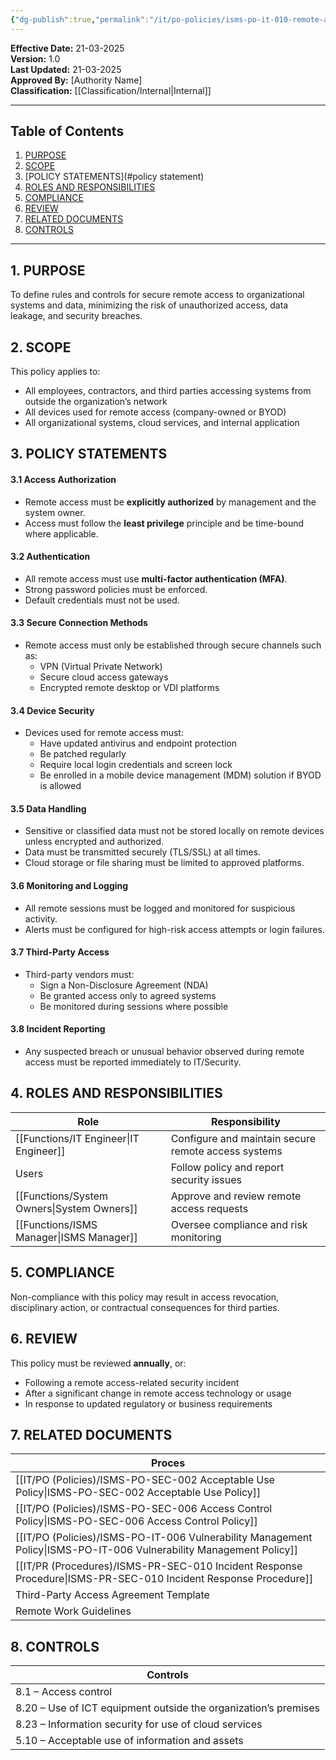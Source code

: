 ```yaml
---
{"dg-publish":true,"permalink":"/it/po-policies/isms-po-it-010-remote-access-policy/","noteIcon":"default"}
---
```



**Effective Date:** 21-03-2025  
**Version:** 1.0  
**Last Updated:** 21-03-2025  
**Approved By:** [Authority Name]  
**Classification:** [[Classification/Internal\|Internal]]

---
## **Table of Contents**  
1. [PURPOSE](#purpose)  
2. [SCOPE](#scope)  
3. [POLICY STATEMENTS](#policy statement)  
4. [ROLES AND RESPONSIBILITIES](#roles-and-responsibilities)  
5. [COMPLIANCE](#dmarc)  
6. [REVIEW](#responsibilities)  
7. [RELATED DOCUMENTS](#compliance)  
8. [CONTROLS](#registrations)  

---
## **1. PURPOSE**  
To define rules and controls for secure remote access to organizational systems and data, minimizing the risk of unauthorized access, data leakage, and security breaches.
## **2. SCOPE**
This policy applies to:
- All employees, contractors, and third parties accessing systems from outside the organization’s network
- All devices used for remote access (company-owned or BYOD)
- All organizational systems, cloud services, and internal application
 
## **3. POLICY STATEMENTS** 
 
 #### 3.1 Access Authorization
- Remote access must be **explicitly authorized** by management and the system owner.
- Access must follow the **least privilege** principle and be time-bound where applicable.
#### 3.2 Authentication

- All remote access must use **multi-factor authentication (MFA)**.
- Strong password policies must be enforced.
- Default credentials must not be used.
#### 3.3 Secure Connection Methods
- Remote access must only be established through secure channels such as:
    - VPN (Virtual Private Network)
    - Secure cloud access gateways
    - Encrypted remote desktop or VDI platforms
#### 3.4 Device Security
- Devices used for remote access must:
    - Have updated antivirus and endpoint protection
    - Be patched regularly
    - Require local login credentials and screen lock
    - Be enrolled in a mobile device management (MDM) solution if BYOD is allowed

#### 3.5 Data Handling
- Sensitive or classified data must not be stored locally on remote devices unless encrypted and authorized.
- Data must be transmitted securely (TLS/SSL) at all times.
- Cloud storage or file sharing must be limited to approved platforms.

#### 3.6 Monitoring and Logging
- All remote sessions must be logged and monitored for suspicious activity.
- Alerts must be configured for high-risk access attempts or login failures.
#### 3.7 Third-Party Access
- Third-party vendors must:
    - Sign a Non-Disclosure Agreement (NDA)
    - Be granted access only to agreed systems
    - Be monitored during sessions where possible
#### 3.8 Incident Reporting
- Any suspected breach or unusual behavior observed during remote access must be reported immediately to IT/Security.
## **4. ROLES AND RESPONSIBILITIES**

| **Role**          | **Responsibility**                                  |
| ----------------- | --------------------------------------------------- |
| [[Functions/IT Engineer\|IT Engineer]]   | Configure and maintain secure remote access systems |
| Users             | Follow policy and report security issues            |
| [[Functions/System Owners\|System Owners]] | Approve and review remote access requests           |
| [[Functions/ISMS Manager\|ISMS Manager]]  | Oversee compliance and risk monitoring              |
## **5. COMPLIANCE**  
Non-compliance with this policy may result in access revocation, disciplinary action, or contractual consequences for third parties.
## **6. REVIEW**  
This policy must be reviewed **annually**, or:
- Following a remote access-related security incident
- After a significant change in remote access technology or usage
- In response to updated regulatory or business requirements
## **7. RELATED DOCUMENTS**  

| Proces                                             |
| -------------------------------------------------- |
| [[IT/PO (Policies)/ISMS-PO-SEC-002 Acceptable Use Policy\|ISMS-PO-SEC-002 Acceptable Use Policy]]          |
| [[IT/PO (Policies)/ISMS-PO-SEC-006 Access Control Policy\|ISMS-PO-SEC-006 Access Control Policy]]          |
| [[IT/PO (Policies)/ISMS-PO-IT-006 Vulnerability Management Policy\|ISMS-PO-IT-006 Vulnerability Management Policy]] |
| [[IT/PR (Procedures)/ISMS-PR-SEC-010 Incident Response Procedure\|ISMS-PR-SEC-010 Incident Response Procedure]]    |
| Third-Party Access Agreement Template              |
| Remote Work Guidelines                             |

## **8. CONTROLS**

| Controls                                                        |
| --------------------------------------------------------------- |
| 8.1 – Access control                                            |
| 8.20 – Use of ICT equipment outside the organization’s premises |
| 8.23 – Information security for use of cloud services           |
| 5.10 – Acceptable use of information and assets                 |








